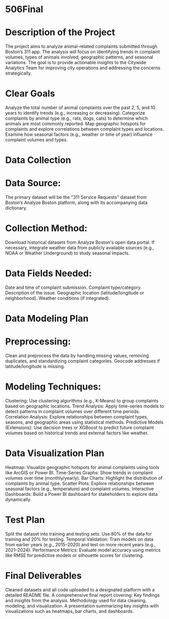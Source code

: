 # 506Final

# Description of the Project

The project aims to analyze animal-related complaints submitted through Boston’s 311 app. The analysis will focus on identifying trends in complaint volumes, types of animals involved, geographic patterns, and seasonal variations. The goal is to provide actionable insights to the Citywide Analytics Team for improving city operations and addressing the concerns strategically.

# Clear Goals
Analyze the total number of animal complaints over the past 2, 5, and 10 years to identify trends (e.g., increasing or decreasing).
Categorize complaints by animal type (e.g., rats, dogs, cats) to determine which animals are most commonly reported.
Map geographic hotspots for complaints and explore correlations between complaint types and locations.
Examine how seasonal factors (e.g., weather or time of year) influence complaint volumes and types.

# Data Collection
# Data Source:
The primary dataset will be the "311 Service Requests" dataset from Boston’s Analyze Boston platform, along with its accompanying data dictionary.
# Collection Method:
Download historical datasets from Analyze Boston's open data portal.
If necessary, integrate weather data from publicly available sources (e.g., NOAA or Weather Underground) to study seasonal impacts.
# Data Fields Needed:
Date and time of complaint submission.
Complaint type/category.
Description of the issue.
Geographic location (latitude/longitude or neighborhood).
Weather conditions (if integrated).

# Data Modeling Plan
# Preprocessing:
Clean and preprocess the data by handling missing values, removing duplicates, and standardizing complaint categories.
Geocode addresses if latitude/longitude is missing.
# Modeling Techniques:
Clustering: Use clustering algorithms (e.g., K-Means) to group complaints based on geographic locations.
Trend Analysis: Apply time-series models to detect patterns in complaint volumes over different time periods.
Correlation Analysis: Explore relationships between complaint types, seasons, and geographic areas using statistical methods.
Predictive Models (Extensions): Use decision trees or XGBoost to predict future complaint volumes based on historical trends and external factors like weather.

# Data Visualization Plan
Heatmap: Visualize geographic hotspots for animal complaints using tools like ArcGIS or Power BI.
Time-Series Graphs: Show trends in complaint volumes over time (monthly/yearly).
Bar Charts: Highlight the distribution of complaints by animal type.
Scatter Plots: Explore relationships between seasonal factors (e.g., temperature) and complaint volumes.
Interactive Dashboards: Build a Power BI dashboard for stakeholders to explore data dynamically.

# Test Plan
Split the dataset into training and testing sets:
Use 80% of the data for training and 20% for testing.
Temporal Validation:
Train models on data from earlier years (e.g., 2015–2020) and test on more recent years (e.g., 2021–2024).
Performance Metrics:
Evaluate model accuracy using metrics like RMSE for predictive models or silhouette scores for clustering.

# Final Deliverables
Cleaned datasets and all code uploaded to a designated platform with a detailed README file.
A comprehensive final report covering:
Key findings and insights from the analysis.
Methodology used for data cleaning, modeling, and visualization.
A presentation summarizing key insights with visualizations such as heatmaps, bar charts, and dashboards.
